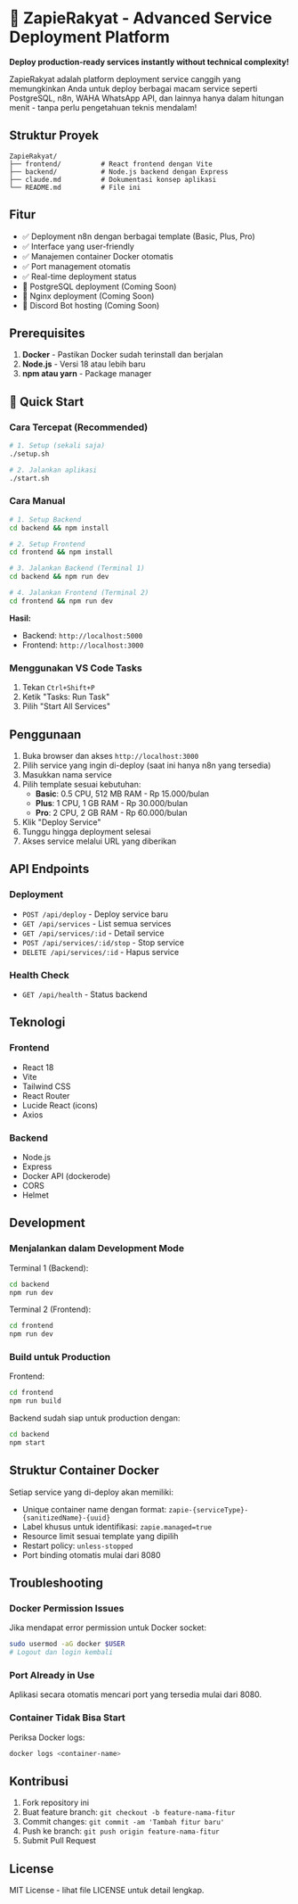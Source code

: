 # 🚀 ZapieRakyat - Advanced Service Deployment Platform

**Deploy production-ready services instantly without technical complexity!**

ZapieRakyat adalah platform deployment service canggih yang memungkinkan Anda untuk deploy berbagai macam service seperti PostgreSQL, n8n, WAHA WhatsApp API, dan lainnya hanya dalam hitungan menit - tanpa perlu pengetahuan teknis mendalam!

## Struktur Proyek

```
ZapieRakyat/
├── frontend/          # React frontend dengan Vite
├── backend/           # Node.js backend dengan Express
├── claude.md          # Dokumentasi konsep aplikasi
└── README.md          # File ini
```

## Fitur

- ✅ Deployment n8n dengan berbagai template (Basic, Plus, Pro)
- ✅ Interface yang user-friendly
- ✅ Manajemen container Docker otomatis
- ✅ Port management otomatis
- ✅ Real-time deployment status
- 🔄 PostgreSQL deployment (Coming Soon)
- 🔄 Nginx deployment (Coming Soon)
- 🔄 Discord Bot hosting (Coming Soon)

## Prerequisites

1. **Docker** - Pastikan Docker sudah terinstall dan berjalan
2. **Node.js** - Versi 18 atau lebih baru
3. **npm atau yarn** - Package manager

## 🚀 Quick Start

### Cara Tercepat (Recommended)

```bash
# 1. Setup (sekali saja)
./setup.sh

# 2. Jalankan aplikasi
./start.sh
```

### Cara Manual

```bash
# 1. Setup Backend
cd backend && npm install

# 2. Setup Frontend  
cd frontend && npm install

# 3. Jalankan Backend (Terminal 1)
cd backend && npm run dev

# 4. Jalankan Frontend (Terminal 2)
cd frontend && npm run dev
```

**Hasil:**
- Backend: `http://localhost:5000`
- Frontend: `http://localhost:3000`

### Menggunakan VS Code Tasks

1. Tekan `Ctrl+Shift+P`
2. Ketik "Tasks: Run Task"
3. Pilih "Start All Services"

## Penggunaan

1. Buka browser dan akses `http://localhost:3000`
2. Pilih service yang ingin di-deploy (saat ini hanya n8n yang tersedia)
3. Masukkan nama service
4. Pilih template sesuai kebutuhan:
   - **Basic**: 0.5 CPU, 512 MB RAM - Rp 15.000/bulan
   - **Plus**: 1 CPU, 1 GB RAM - Rp 30.000/bulan  
   - **Pro**: 2 CPU, 2 GB RAM - Rp 60.000/bulan
5. Klik "Deploy Service"
6. Tunggu hingga deployment selesai
7. Akses service melalui URL yang diberikan

## API Endpoints

### Deployment
- `POST /api/deploy` - Deploy service baru
- `GET /api/services` - List semua services
- `GET /api/services/:id` - Detail service
- `POST /api/services/:id/stop` - Stop service
- `DELETE /api/services/:id` - Hapus service

### Health Check
- `GET /api/health` - Status backend

## Teknologi

### Frontend
- React 18
- Vite
- Tailwind CSS
- React Router
- Lucide React (icons)
- Axios

### Backend
- Node.js
- Express
- Docker API (dockerode)
- CORS
- Helmet

## Development

### Menjalankan dalam Development Mode

Terminal 1 (Backend):
```bash
cd backend
npm run dev
```

Terminal 2 (Frontend):
```bash
cd frontend
npm run dev
```

### Build untuk Production

Frontend:
```bash
cd frontend
npm run build
```

Backend sudah siap untuk production dengan:
```bash
cd backend
npm start
```

## Struktur Container Docker

Setiap service yang di-deploy akan memiliki:
- Unique container name dengan format: `zapie-{serviceType}-{sanitizedName}-{uuid}`
- Label khusus untuk identifikasi: `zapie.managed=true`
- Resource limit sesuai template yang dipilih
- Restart policy: `unless-stopped`
- Port binding otomatis mulai dari 8080

## Troubleshooting

### Docker Permission Issues
Jika mendapat error permission untuk Docker socket:
```bash
sudo usermod -aG docker $USER
# Logout dan login kembali
```

### Port Already in Use
Aplikasi secara otomatis mencari port yang tersedia mulai dari 8080.

### Container Tidak Bisa Start
Periksa Docker logs:
```bash
docker logs <container-name>
```

## Kontribusi

1. Fork repository ini
2. Buat feature branch: `git checkout -b feature-nama-fitur`
3. Commit changes: `git commit -am 'Tambah fitur baru'`
4. Push ke branch: `git push origin feature-nama-fitur`
5. Submit Pull Request

## License

MIT License - lihat file LICENSE untuk detail lengkap.
